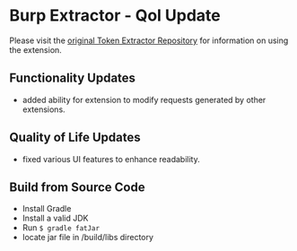 # Burp Extractor - Qol Update
Please visit the <a href="https://github.com/PortSwigger/token-extractor">original Token Extractor Repository</a> for information on using the extension.

## Functionality Updates
- added ability for extension to modify requests generated by other extensions.

## Quality of Life Updates
- fixed various UI features to enhance readability.

## Build from Source Code
- Install Gradle
- Install a valid JDK
- Run `$ gradle fatJar`
- locate jar file in /build/libs directory